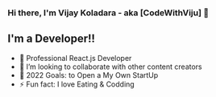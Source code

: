 ### Hi there, I'm Vijay Koladara - aka [CodeWithViju] 👋 


## I'm a Developer!!

- 🌱 Professional React.js Developer
- 👯 I’m looking to collaborate with other content creators
- 🥅 2022 Goals: to Open a My Own StartUp
- ⚡ Fun fact: I love Eating & Codding



